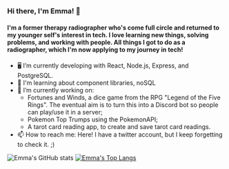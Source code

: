 <!-- **SurfingElectron/SurfingElectron** is a ✨ _special_ ✨ repository because its `README.md` (this file) appears on your GitHub profile. -->
### Hi there, I'm Emma! 👋

#### I'm a former therapy radiographer who's come full circle and returned to my younger self's interest in tech. I love learning new things, solving problems, and working with people. All things I got to do as a radiographer, which I'm now applying to my journey in tech!

#### 
- 🖥️ I’m currently developing with React, Node.js, Express, and PostgreSQL.
- 🌱 I'm learning about component libraries, noSQL
- 🔭 I’m currently working on: 
  - Fortunes and Winds, a dice game from the RPG "Legend of the Five Rings". The eventual aim is to turn this into a Discord bot so people can play/use it in a server;
  - Pokemon Top Trumps using the PokemonAPI;
  - A tarot card reading app, to create and save tarot card readings.
- 📫 How to reach me: Here! I have a twitter account, but I keep forgetting to check it. ;)


![Emma's GitHub stats](https://github-readme-stats.vercel.app/api?username=SurfingElectron&show_icons=true&theme=synthwave)
[![Emma's Top Langs](https://github-readme-stats.vercel.app/api/top-langs/?username=SurfingElectron&theme=synthwave)](https://github.com/anuraghazra/github-readme-stats)

<!--
https://github.com/anuraghazra/github-readme-stats

-->
